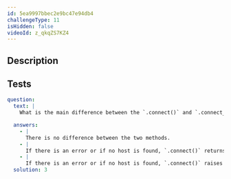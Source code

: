 ```yaml
---
id: 5ea9997bbec2e9bc47e94db4
challengeType: 11
isHidden: false
videoId: z_qkqZS7KZ4
---
```


## Description

<section id='description'>
</section>

## Tests

<section id='tests'>

```yml
question:
  text: |
    What is the main difference between the `.connect()` and `.connect_ex()` methods?

  answers:
    - |
      There is no difference between the two methods.
    - |
      If there is an error or if no host is found, `.connect()` returns an error code while `.connect_ex()` raises an exception.
    - |
      If there is an error or if no host is found, `.connect()` raises an exception while `.connect_ex()` returns an error code.
  solution: 3
```

</section>
